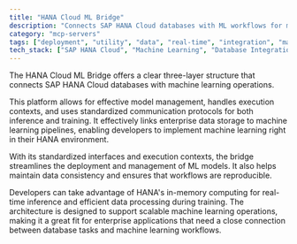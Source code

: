 ```yaml
---
title: "HANA Cloud ML Bridge"
description: "Connects SAP HANA Cloud databases with ML workflows for model management and execution across training and inference pipelines."
category: "mcp-servers"
tags: ["deployment", "utility", "data", "real-time", "integration", "machine learning", "model management", "workflow orchestration"]
tech_stack: ["SAP HANA Cloud", "Machine Learning", "Database Integration", "Model Management", "Workflow Orchestration", "In-memory Computing"]
---
```


The HANA Cloud ML Bridge offers a clear three-layer structure that connects SAP HANA Cloud databases with machine learning operations.

This platform allows for effective model management, handles execution contexts, and uses standardized communication protocols for both inference and training. It effectively links enterprise data storage to machine learning pipelines, enabling developers to implement machine learning right in their HANA environment.

With its standardized interfaces and execution contexts, the bridge streamlines the deployment and management of ML models. It also helps maintain data consistency and ensures that workflows are reproducible.

Developers can take advantage of HANA's in-memory computing for real-time inference and efficient data processing during training. The architecture is designed to support scalable machine learning operations, making it a great fit for enterprise applications that need a close connection between database tasks and machine learning workflows.